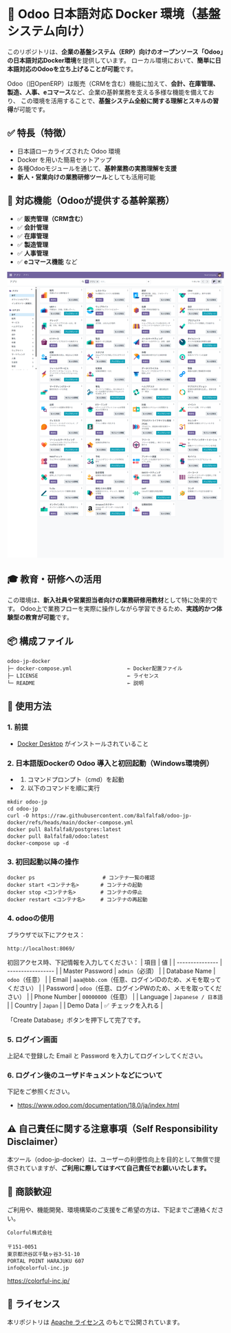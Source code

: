 
# 🎌 Odoo 日本語対応 Docker 環境（基盤システム向け）

このリポジトリは、**企業の基盤システム（ERP）向けのオープンソース「Odoo」の日本語対応Docker環境**を提供しています。
ローカル環境において、**簡単に日本語対応のOdooを立ち上げることが可能**です。

Odoo（旧OpenERP）は販売（CRMを含む）機能に加えて、**会計、在庫管理、製造、人事、eコマース**など、企業の基幹業務を支える多様な機能を備えており、
この環境を活用することで、**基盤システム全般に関する理解とスキルの習得**が可能です。

## ✅ 特長（特徴）

* 日本語ローカライズされた Odoo 環境 
* Docker を用いた簡易セットアップ 
* 各種Odooモジュールを通じて、**基幹業務の実務理解を支援**
* **新人・営業向けの業務研修ツール**としても活用可能

## 🧩 対応機能（Odooが提供する基幹業務）

* ✅ **販売管理（CRM含む）**
* ✅ **会計管理**
* ✅ **在庫管理**
* ✅ **製造管理**
* ✅ **人事管理**
* ✅ **eコマース機能** など

![](./all_menu.png "サンプル")

## 🎓 教育・研修への活用

この環境は、**新入社員や営業担当者向けの業務研修用教材**として特に効果的です。
Odoo上で業務フローを実際に操作しながら学習できるため、**実践的かつ体験型の教育が可能**です。

## 📦 構成ファイル

```
odoo-jp-docker
├─ docker-compose.yml                  ← Docker配置ファイル
├─ LICENSE                             ← ライセンス
└─ README                              ← 説明
```

## 📙 使用方法

### 1. 前提

- [Docker Desktop](https://www.docker.com/products/docker-desktop/) がインストールされていること

### 2. 日本語版Dockerの Odoo 導入と初回起動（Windows環境例）

* 1. コマンドプロンプト（cmd）を起動

* 2. 以下のコマンドを順に実行
```
mkdir odoo-jp
cd odoo-jp
curl -O https://raw.githubusercontent.com/8alfalfa8/odoo-jp-docker/refs/heads/main/docker-compose.yml
docker pull 8alfalfa8/postgres:latest
docker pull 8alfalfa8/odoo:latest
docker-compose up -d
```

### 3. 初回起動以降の操作
```
docker ps                      # コンテナ一覧の確認
docker start <コンテナ名>       # コンテナの起動
docker stop <コンテナ名>        # コンテナの停止
docker restart <コンテナ名>     # コンテナの再起動
```

### 4. **odoo**の使用
ブラウザで以下にアクセス：
```
http://localhost:8069/
```
初回アクセス時、下記情報を入力してください：
| 項目              | 値                 |
| --------------- | ----------------- |
| Master Password | `admin`（必須）       |
| Database Name   | `odoo`（任意）        |
| Email           | `aaa@bbb.com`（任意、ログインIDのため、メモを取ってください） |
| Password        | `odoo`（任意、ログインPWのため、メモを取ってください）        |
| Phone Number    | `00000000`（任意）    |
| Language        | `Japanese / 日本語`  |
| Country         | `Japan`           |
| Demo Data       | ✅ チェックを入れる        |

「Create Database」ボタンを押下して完了です。


### 5. ログイン画面
上記4.で登録した Email と Password を入力してログインしてください。


### 6. ログイン後のユーザドキュメントなどについて
下記をご参照ください。
* https://www.odoo.com/documentation/18.0/ja/index.html


## ⚠️ 自己責任に関する注意事項（Self Responsibility Disclaimer）

本ツール（odoo-jp-docker）は、ユーザーの利便性向上を目的として無償で提供されていますが、**ご利用に際してはすべて自己責任でお願いいたします。**

## 🤝 商談歓迎

ご利用や、機能開発、環境構築のご支援をご希望の方は、下記までご連絡ください。
```
Colorful株式会社

〒151-0051
東京都渋谷区千駄ヶ谷3-51-10
PORTAL POINT HARAJUKU 607
info@colorful-inc.jp
```
https://colorful-inc.jp/


## 📝 ライセンス

本リポジトリは [Apache ライセンス](./LICENSE) のもとで公開されています。

